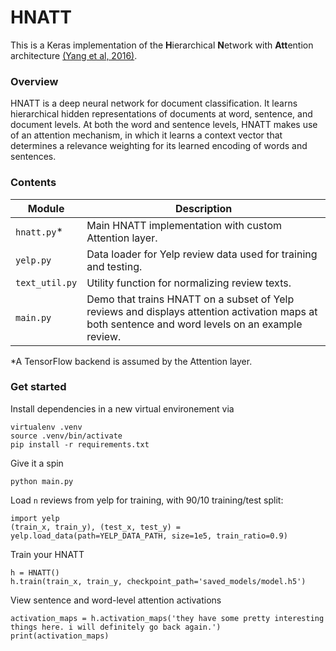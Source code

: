 # HNATT
This is a Keras implementation of the **H**ierarchical **N**etwork with **Att**ention architecture [(Yang et al, 2016)](http://www.cs.cmu.edu/~./hovy/papers/16HLT-hierarchical-attention-networks.pdf). 

### Overview
HNATT is a deep neural network for document classification. It learns hierarchical hidden representations of documents at word, sentence, and document levels. At both the word and sentence levels, HNATT makes use of an attention mechanism, in which it learns a context vector that determines a relevance weighting for its learned encoding of words and sentences. 

### Contents
| Module | Description |
| ------ | ------ |
| `hnatt.py`* | Main HNATT implementation with custom Attention layer. |
| `yelp.py` | Data loader for Yelp review data used for training and testing. |
| `text_util.py` | Utility function for normalizing review texts. |
| `main.py` | Demo that trains HNATT on a subset of Yelp reviews and displays attention activation maps at both sentence and word levels on an example review. |
*A TensorFlow backend is assumed by the Attention layer.

### Get started
Install dependencies in a new virtual environement via
```
virtualenv .venv
source .venv/bin/activate
pip install -r requirements.txt
```

Give it a spin
```
python main.py
```

Load `n` reviews from yelp for training, with 90/10 training/test split:
```
import yelp
(train_x, train_y), (test_x, test_y) = yelp.load_data(path=YELP_DATA_PATH, size=1e5, train_ratio=0.9)
```

Train your HNATT
```
h = HNATT()
h.train(train_x, train_y, checkpoint_path='saved_models/model.h5')
```

View sentence and word-level attention activations
```
activation_maps = h.activation_maps('they have some pretty interesting things here. i will definitely go back again.')
print(activation_maps)
```